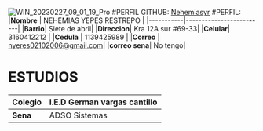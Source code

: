 ![WIN_20230227_09_01_19_Pro](https://user-images.githubusercontent.com/126476469/221583945-c5764c6a-fbda-4af0-8214-cc2f043da8aa.jpg)
#PERFIL GITHUB:
[Nehemiasyr](https://github.com/Nehemiasyr)
#PERFIL:
|**Nombre** | NEHEMIAS YEPES RESTREPO |
|-----------|-------------------------|
|**Barrio**| Siete de abril|
|**Direccion**| Kra 12A sur #69-33|
|**Celular**| 3160412212       |
|**Cedula**    | 1139425989         |
|**Correo** | nyeres02102006@gmail.com|
|**correo sena**| No tengo|


# ESTUDIOS
|**Colegio**| I.E.D German vargas cantillo  |
|-----------|-------------------------------|
|**Sena**   | ADSO Sistemas|
